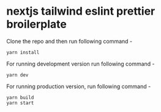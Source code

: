 # nextjs tailwind eslint prettier broilerplate

Clone the repo and then run following command -

```
yarn install
```

For running development version run following command -

```
yarn dev
```

For running production version, run following command -

```
yarn build
yarn start
```
